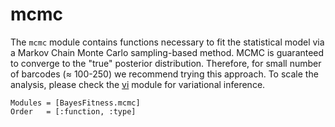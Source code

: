 # mcmc

The `mcmc` module contains functions necessary to fit the statistical model via
a Markov Chain Monte Carlo sampling-based method. MCMC is guaranteed to converge
to the "true" posterior distribution. Therefore, for small number of barcodes (≈
100-250) we recommend trying this approach. To scale the analysis, please check
the [vi](@ref) module for variational inference.

```@autodocs
Modules = [BayesFitness.mcmc]
Order   = [:function, :type]
```
